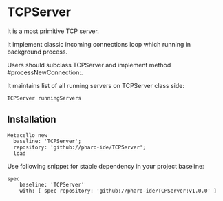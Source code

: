 # TCPServer
It is a most primitive TCP server. 

It implement classic incoming connections loop which running in background process. 

Users should subclass TCPServer and implement method #processNewConnection:. 

It maintains list of all running servers on TCPServer class side:
```Smalltalk
TCPServer runningServers
```

## Installation
```Smalltalk
Metacello new
  baseline: 'TCPServer';
  repository: 'github://pharo-ide/TCPServer';
  load
```
Use following snippet for stable dependency in your project baseline:
```Smalltalk
spec
    baseline: 'TCPServer'
    with: [ spec repository: 'github://pharo-ide/TCPServer:v1.0.0' ]
```
